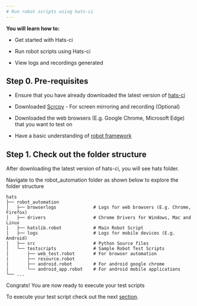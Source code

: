 ```yaml
---
# Run robot scripts using hats-ci 
---
```


**You will learn how to:**
* Get started with Hats-ci

* Run robot scripts using Hats-ci

* View logs and recordings generated

## Step 0. Pre-requisites
* Ensure that you have already downloaded the latest version of [hats-ci](https://github.com/younglim/hats-ci)

* Downloaded [Scrcpy](https://github.com/Genymobile/scrcpy) - For screen mirroring and recording (Optional)

* Downloaded the web browsers (E.g. Google Chrome, Microsoft Edge) that you want to test on 

* Have a basic understanding of [robot framework](https://robotframework.org/robotframework/latest/RobotFrameworkUserGuide.html) 


## Step 1. Check out the folder structure

After downloading the latest version of hats-ci, you will see hats folder.

Navigate to the robot_automation folder as shown below to explore the folder structure

    hats
    ├── robot_automation        
    │   ├── browserlogs              # Logs for web browsers (E.g. Chrome, Firefox)
    │   ├── drivers                  # Chrome Drivers for Windows, Mac and Linux
    |   ├── hatslib.robot            # Main Robot Script
    |   ├── logs                     # Logs for mobile devices (E.g. Android)
    |   ├── src                      # Python Source files
    │   └── testscripts              # Sample Robot Test Scripts
    |       ├── web_test.robot       # For browser automation
    |       ├── resource.robot
    |       ├── android.robot        # For android google chrome
    |       └── android_app.robot    # For android mobile applications
    └── ...

Congrats! You are now ready to execute your test scripts

To execute your test script check out the next [section](executing.md).